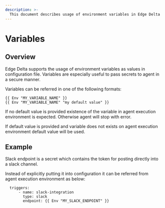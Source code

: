 ```yaml
---
description: >-
  This document describes usage of environment variables in Edge Delta configuration.
---
```


# Variables

## Overview

Edge Delta supports the usage of environment variables as values in configuration file. Variables are especially useful to pass secrets to agent in a secure manner.

Variables can be referred in one of the following formats:

```
{{ Env "MY_VARIABLE_NAME" }}
{{ Env "MY_VARIABLE_NAME" "my default value" }}
```

If no default value is provided existence of the variable in agent execution environment is expected. Otherwise agent will stop with error.

If default value is provided and variable does not exists on agent execution environment default value will be used.

## Example

Slack endpoint is a secret which contains the token for posting directly into a slack channel.

Instead of explicitly putting it into configuration it can be referred from agent execution environment as below:

```
  triggers:
      - name: slack-integration
        type: slack
        endpoint: {{ Env "MY_SLACK_ENDPOINT" }}
```
